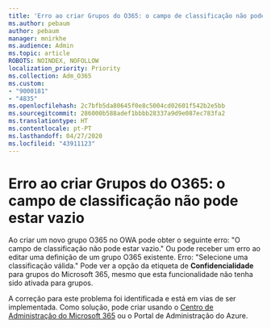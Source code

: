 ```yaml
---
title: 'Erro ao criar Grupos do O365: o campo de classificação não pode estar vazio'
ms.author: pebaum
author: pebaum
manager: mnirkhe
ms.audience: Admin
ms.topic: article
ROBOTS: NOINDEX, NOFOLLOW
localization_priority: Priority
ms.collection: Adm_O365
ms.custom:
- "9000181"
- "4835"
ms.openlocfilehash: 2c7bfb5da80645f0e8c5004cd02601f542b2e5bb
ms.sourcegitcommit: 286000b588adef1bbbb28337a9d9e087ec783fa2
ms.translationtype: HT
ms.contentlocale: pt-PT
ms.lasthandoff: 04/27/2020
ms.locfileid: "43911123"
---
```

# <a name="error-creating-o365-groups-the-classification-field-cant-be-empty"></a>Erro ao criar Grupos do O365: o campo de classificação não pode estar vazio

Ao criar um novo grupo O365 no OWA pode obter o seguinte erro: "O campo de classificação não pode estar vazio."  Ou pode receber um erro ao editar uma definição de um grupo O365 existente. Erro: "Selecione uma classificação válida."   Pode ver a opção da etiqueta de **Confidencialidade** para grupos do Microsoft 365, mesmo que esta funcionalidade não tenha sido ativada para grupos.

A correção para este problema foi identificada e está em vias de ser implementada.  Como solução, pode criar usando o [Centro de Administração do Microsoft 365](https://docs.microsoft.com/microsoft-365/admin/create-groups/create-groups?view=o365-worldwide) ou o Portal de Administração do Azure.
